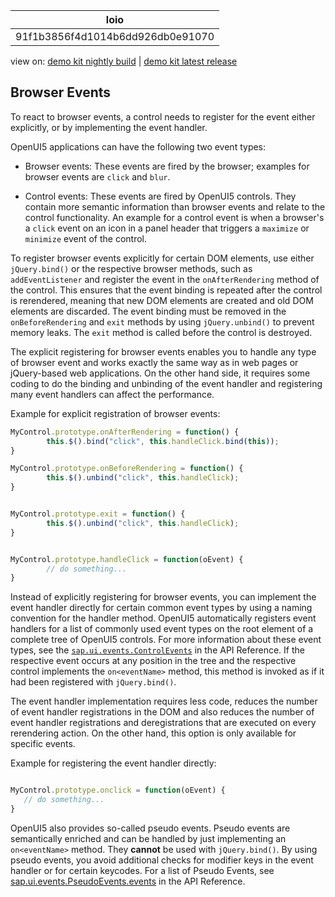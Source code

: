 <!-- loio91f1b3856f4d1014b6dd926db0e91070 -->

| loio |
| -----|
| 91f1b3856f4d1014b6dd926db0e91070 |

<div id="loio">

view on: [demo kit nightly build](https://openui5nightly.hana.ondemand.com/#/topic/91f1b3856f4d1014b6dd926db0e91070) | [demo kit latest release](https://openui5.hana.ondemand.com/#/topic/91f1b3856f4d1014b6dd926db0e91070)</div>

## Browser Events

To react to browser events, a control needs to register for the event either explicitly, or by implementing the event handler.

OpenUI5 applications can have the following two event types:

-   Browser events: These events are fired by the browser; examples for browser events are `click` and `blur`.

-   Control events: These events are fired by OpenUI5 controls. They contain more semantic information than browser events and relate to the control functionality. An example for a control event is when a browser's a `click` event on an icon in a panel header that triggers a `maximize` or `minimize` event of the control.


To register browser events explicitly for certain DOM elements, use either `jQuery.bind()` or the respective browser methods, such as `addEventListener` and register the event in the `onAfterRendering` method of the control. This ensures that the event binding is repeated after the control is rerendered, meaning that new DOM elements are created and old DOM elements are discarded. The event binding must be removed in the `onBeforeRendering` and `exit` methods by using `jQuery.unbind()` to prevent memory leaks. The `exit` method is called before the control is destroyed.

The explicit registering for browser events enables you to handle any type of browser event and works exactly the same way as in web pages or jQuery-based web applications. On the other hand side, it requires some coding to do the binding and unbinding of the event handler and registering many event handlers can affect the performance.

Example for explicit registration of browser events:

``` js
MyControl.prototype.onAfterRendering = function() {
        this.$().bind("click", this.handleClick.bind(this));
}

MyControl.prototype.onBeforeRendering = function() {
        this.$().unbind("click", this.handleClick);
}


MyControl.prototype.exit = function() {
        this.$().unbind("click", this.handleClick);
}


MyControl.prototype.handleClick = function(oEvent) {
        // do something...
}
```

Instead of explicitly registering for browser events, you can implement the event handler directly for certain common event types by using a naming convention for the handler method. OpenUI5 automatically registers event handlers for a list of commonly used event types on the root element of a complete tree of OpenUI5 controls. For more information about these event types, see the [ `sap.ui.events.ControlEvents`](https://openui5.hana.ondemand.com/#/api/sap.ui.events) in the API Reference. If the respective event occurs at any position in the tree and the respective control implements the `on<eventName>` method, this method is invoked as if it had been registered with `jQuery.bind()`.

The event handler implementation requires less code, reduces the number of event handler registrations in the DOM and also reduces the number of event handler registrations and deregistrations that are executed on every rerendering action. On the other hand, this option is only available for specific events.

Example for registering the event handler directly:

``` js

MyControl.prototype.onclick = function(oEvent) {
   // do something...
}
```

OpenUI5 also provides so-called pseudo events. Pseudo events are semantically enriched and can be handled by just implementing an `on<eventName>` method. They **cannot** be used with `jQuery.bind()`. By using pseudo events, you avoid additional checks for modifier keys in the event handler or for certain keycodes. For a list of Pseudo Events, see [sap.ui.events.PseudoEvents.events](https://openui5.hana.ondemand.com/#/api/module%3Asap%2Fui%2Fevents%2FPseudoEvents.events) in the API Reference.

